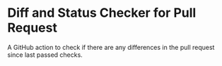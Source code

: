 # Diff and Status Checker for Pull Request

A GitHub action to check if there are any differences in the pull request since last passed checks.
